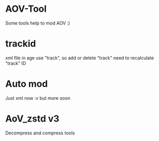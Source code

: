 # AOV-Tool
Some tools help to mod AOV :)

# trackid
xml file in age use "track", so add or delete "track" need to recalculate "track" ID

# Auto mod
Just xml now :v 
but more soon

# AoV_zstd v3
Decompress and compress tools
